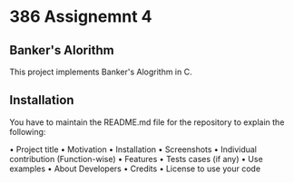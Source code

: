 # 386 Assignemnt 4

## Banker's Alorithm
This project implements Banker's Alogrithm in C. 

## Installation


You have to maintain the README.md file for the repository to explain the following: 
 
• Project title 
• Motivation 
• Installation 
• Screenshots 
• Individual contribution 
(Function-wise) 
• Features 
• Tests cases (if any) 
• Use examples 
• About Developers 
• Credits 
• License to use your code 
